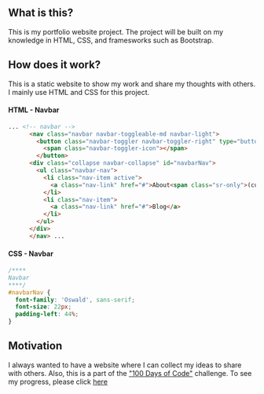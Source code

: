 ## What is this?
This is my portfolio website project. The project will be built on my knowledge in HTML, CSS, and framesworks such as Bootstrap.

## How does it work?
This is a static website to show my work and share my thoughts with others. I mainly use HTML and CSS for this project.
#### HTML - Navbar
```HTML
... <!-- navbar -->
      <nav class="navbar navbar-toggleable-md navbar-light">
        <button class="navbar-toggler navbar-toggler-right" type="button" data-toggle="collapse" data-target="#navbarNav" aria-controls="navbarNav" aria-expanded="false" aria-label="Toggle navigation">
          <span class="navbar-toggler-icon"></span>
        </button>
      <div class="collapse navbar-collapse" id="navbarNav">
        <ul class="navbar-nav">
          <li class="nav-item active">
            <a class="nav-link" href="#">About<span class="sr-only">(current)</span></a>
          </li>
          <li class="nav-item">
            <a class="nav-link" href="#">Blog</a>
          </li>
        </ul>
      </div>
      </nav> ...
```
#### CSS - Navbar
```CSS
/****
Navbar
****/
#navbarNav {
  font-family: 'Oswald', sans-serif;
  font-size: 22px;
  padding-left: 44%;
}

```
## Motivation
I always wanted to have a website where I can collect my ideas to share with others. Also, this is a part of the ["100 Days of Code"](https://medium.freecodecamp.com/join-the-100daysofcode-556ddb4579e4) challenge. To see my progress, please click [here](https://github.com/byjunjo/100-days-of-code/blob/master/log.md)
